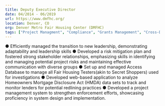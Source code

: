 ```yaml
---
title: Deputy Executive Director
date: 04/2014 - 06/2019
url: https://www.dmfhc.org/
location: Denver, CO
org: Denver Metro Fair Housing Center (DMFHC)
tags: ["Project Managment", "Compliance", "Grants Management", "Cross-Departmental Management"]
---
```


● Efficiently managed the transition to new leadership, demonstrating adaptability and leadership skills
● Developed a risk mitigation plan and fostered strong stakeholder relationships, emphasizing skills in identifying and managing potential project risks and maintaining effective communication with diverse groups
● Set up and managed Access Database to manage all Fair Housing Testers(akin to Secret Shoppers)  used for  investigations 
● Developed web-based application to analyze Homeowners Mortgage Disclosure Act (HMDA) data sets to track and monitor lenders for potential redlining practices 
● Developed a project management system to strengthen enforcement efforts, showcasing proficiency in system design and implementation.
